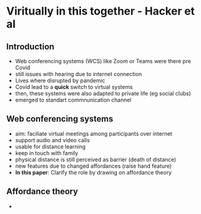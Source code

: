 # Viritually in this together - Hacker et al

## Introduction

- Web conferencing systems (WCS) like Zoom or Teams were there pre Covid
- still issues with hearing due to internet connection
- Lives where disrupted by pandemic
- Covid lead to a **quick** switch to virtual systems
- then, these systems were also adapted to private life (eg social clubs)
- emerged to standart commnunication channel

## Web conferencing systems

- aim: faciliate virtual meetings among participants over internet
- support audio and video calls
- usable for distance learning
- keep in touch with family
- physical distance is still perceived as barrier (death of distance)
- new features due to changed affordances (raise hand feature)
- **In this paper**: Clarify the role by drawing on affordance theory

## Affordance theory

- 
